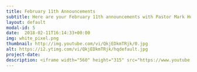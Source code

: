 ```yaml
---
title: February 11th Announcements
subtitle: Here are your February 11th announcements with Pastor Mark Hornback and Richie Runnells
layout: default
modal-id: 5 
date:  2018-02-11T16:14:33+00:00
img: white_pixel.png
thumbnail: http://img.youtube.com/vi/QkjEDkmTRjk/0.jpg
alt: https://i2.ytimg.com/vi/QkjEDkmTRjk/hqdefault.jpg
project-date: 
description: <iframe width="560" height="315" src="https://www.youtube.com/embed/QkjEDkmTRjk" frameborder="0" allowfullscreen></iframe> 
---
```

